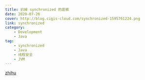 ```yaml
---
title: 扒掉 synchronized 的底裤
date: 2020-07-26
cover: http://blog.cigis-cloud.com/synchronized-1595761224.png
link: synchronized
category:
    - Development
    - Java
tag:
    - synchronized
    - Java
    - 线程安全
    - JVM
---
```



[zhihu](https://zhuanlan.zhihu.com/p/29866981)

